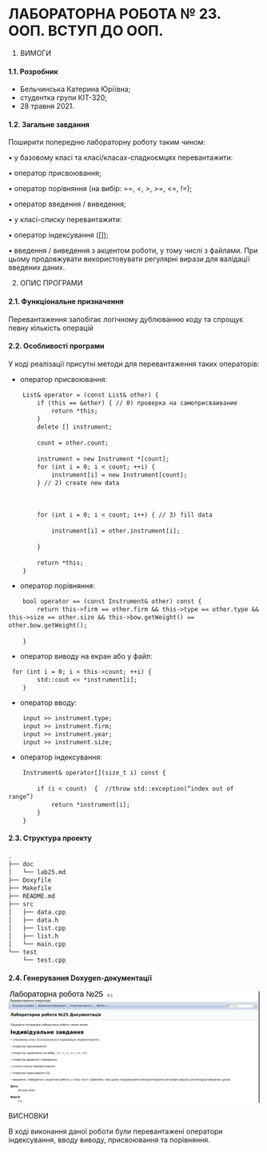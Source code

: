 # ЛАБОРАТОРНА РОБОТА № 23. ООП. ВСТУП ДО ООП.
1. ВИМОГИ
#### 1.1. Розробник
* Бельчинська Катерина Юріївна;
* студентка групи КІТ-320;
* 28 травня 2021.
#### 1.2. Загальне завдання

Поширити попередню лабораторну роботу таким чином:

• у базовому класі та класі/класах-спадкоємцях перевантажити:

• оператор присвоювання;

• оператор порівняння (на вибір: ==, <, >, >=, <=, !=);

• оператор введення / виведення;

• у класі-списку перевантажити:

• оператор індексування ([]);

• введення / виведення з акцентом роботи, у тому числі з файлами. При цьому продовжувати використовувати регулярні вирази для валідації введених даних.

2. ОПИС ПРОГРАМИ

#### 2.1. Функціональне призначення

Перевантаження запобігає логічному дублюванню коду та спрощує певну кількість операцій

#### 2.2. Особливості програми

У коді реалізації присутні методи для перевантаження таких операторів:

- оператор присвоювання:

``` 
    List& operator = (const List& other) {
        if (this == &other) { // 0) проверка на самоприсваивание
            return *this;
        }
        delete [] instrument;	                   

        count = other.count;

        instrument = new Instrument *[count];
        for (int i = 0; i < count; ++i) {
            instrument[i] = new Instrument[count];
        } // 2) create new data



        for (int i = 0; i < count; i++) { // 3) fill data

            instrument[i] = other.instrument[i];

        }

        return *this;
    }
```

- оператор порівняння:

```
    bool operator == (const Instrument& other) const {
        return this->firm == other.firm && this->type == other.type && this->size == other.size && this->bow.getWeight() == other.bow.getWeight();

    }
```

- оператор виводу на екран або у файл:

```
 for (int i = 0; i < this->count; ++i) {
        std::cout << *instrument[i];
    }
```
- оператор вводу:

```
    input >> instrument.type;
    input >> instrument.firm;
    input >> instrument.year;
    input >> instrument.size;
```
- оператор індексування:
```
    Instrument& operator[](size_t i) const {

        if (i < count)  {  //throw std::exception(“index out of range”)
            return *instrument[i];
        }
    }
```

#### 2.3. Структура проекту

```
.
├── doc
│   └── lab25.md
├── Doxyfile
├── Makefile
├── README.md
├── src
│   ├── data.cpp
│   ├── data.h
│   ├── list.cpp
│   ├── list.h
│   └── main.cpp
└── test
    └── test.cpp
```

#### 2.4. Генерування Doxygen-документації

![рисунок 1](assets/doxygen.png)

ВИСНОВКИ

В ході виконання даної роботи були перевантажені оператори індексування, вводу виводу, присвоювання та порівняння.


